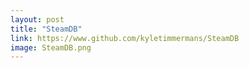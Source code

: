 ```yaml
---
layout: post
title: "SteamDB"
link: https://www.github.com/kyletimmermans/SteamDB
image: SteamDB.png
---
```

